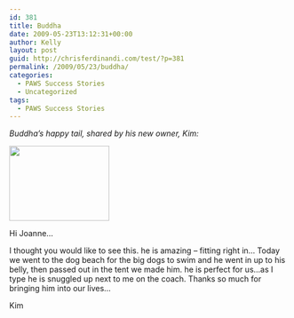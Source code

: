 ```yaml
---
id: 381
title: Buddha
date: 2009-05-23T13:12:31+00:00
author: Kelly
layout: post
guid: http://chrisferdinandi.com/test/?p=381
permalink: /2009/05/23/buddha/
categories:
  - PAWS Success Stories
  - Uncategorized
tags:
  - PAWS Success Stories
---
```

_Buddha&#8217;s happy tail, shared by his new owner, Kim:_

<img src="https://pawsnewengland.com/wp-content/uploads/2009/05/image0133.jpg" alt="" title="image01" width="180" height="135" class="aligncenter size-full wp-image-818" />

Hi Joanne&#8230;

I thought you would like to see this. he is amazing &#8211; fitting right in&#8230; Today we went to the dog beach for the big dogs to swim and he went in up to his belly, then passed out in the tent we made him. he is perfect for us&#8230;as I type he is snuggled up next to me on the coach. Thanks so much for bringing him into our lives&#8230;

Kim